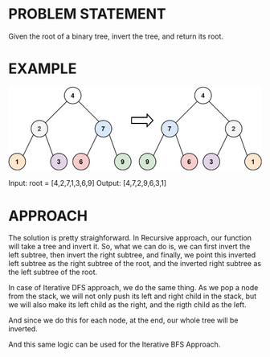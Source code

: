 # PROBLEM STATEMENT

Given the root of a binary tree, invert the tree, and return its root.

# EXAMPLE

![alt text](image.png)

Input: root = [4,2,7,1,3,6,9]
Output: [4,7,2,9,6,3,1]

# APPROACH

The solution is pretty straighforward. In Recursive approach, our function will take a tree and invert it. So, what we can do is, we can first invert the left subtree, then invert the right subtree, and finally, we point this inverted left subtree as the right subtree of the root, and the inverted right subtree as the left subtree of the root.

In case of Iterative DFS approach, we do the same thing. As we pop a node from the stack, we will not only push its left and right child in the stack, but we will also make its left child as the right, and the rigth child as the left.

And since we do this for each node, at the end, our whole tree will be inverted.

And this same logic can be used for the Iterative BFS Approach.